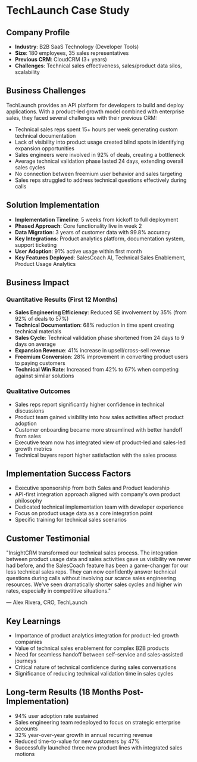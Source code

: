 # TechLaunch Case Study

## Company Profile
- **Industry**: B2B SaaS Technology (Developer Tools)
- **Size**: 180 employees, 35 sales representatives
- **Previous CRM**: CloudCRM (3+ years)
- **Challenges**: Technical sales effectiveness, sales/product data silos, scalability

## Business Challenges
TechLaunch provides an API platform for developers to build and deploy applications. With a product-led growth model combined with enterprise sales, they faced several challenges with their previous CRM:

- Technical sales reps spent 15+ hours per week generating custom technical documentation
- Lack of visibility into product usage created blind spots in identifying expansion opportunities
- Sales engineers were involved in 92% of deals, creating a bottleneck
- Average technical validation phase lasted 24 days, extending overall sales cycles
- No connection between freemium user behavior and sales targeting
- Sales reps struggled to address technical questions effectively during calls

## Solution Implementation
- **Implementation Timeline**: 5 weeks from kickoff to full deployment
- **Phased Approach**: Core functionality live in week 2
- **Data Migration**: 3 years of customer data with 99.8% accuracy
- **Key Integrations**: Product analytics platform, documentation system, support ticketing
- **User Adoption**: 91% active usage within first month
- **Key Features Deployed**: SalesCoach AI, Technical Sales Enablement, Product Usage Analytics

## Business Impact

### Quantitative Results (First 12 Months)
- **Sales Engineering Efficiency**: Reduced SE involvement by 35% (from 92% of deals to 57%)
- **Technical Documentation**: 68% reduction in time spent creating technical materials
- **Sales Cycle**: Technical validation phase shortened from 24 days to 9 days on average
- **Expansion Revenue**: 41% increase in upsell/cross-sell revenue
- **Freemium Conversion**: 28% improvement in converting product users to paying customers
- **Technical Win Rate**: Increased from 42% to 67% when competing against similar solutions

### Qualitative Outcomes
- Sales reps report significantly higher confidence in technical discussions
- Product team gained visibility into how sales activities affect product adoption
- Customer onboarding became more streamlined with better handoff from sales
- Executive team now has integrated view of product-led and sales-led growth metrics
- Technical buyers report higher satisfaction with the sales process

## Implementation Success Factors
- Executive sponsorship from both Sales and Product leadership
- API-first integration approach aligned with company's own product philosophy
- Dedicated technical implementation team with developer experience
- Focus on product usage data as a core integration point
- Specific training for technical sales scenarios

## Customer Testimonial
"InsightCRM transformed our technical sales process. The integration between product usage data and sales activities gave us visibility we never had before, and the SalesCoach feature has been a game-changer for our less technical sales reps. They can now confidently answer technical questions during calls without involving our scarce sales engineering resources. We've seen dramatically shorter sales cycles and higher win rates, especially in competitive situations."

— Alex Rivera, CRO, TechLaunch

## Key Learnings
- Importance of product analytics integration for product-led growth companies
- Value of technical sales enablement for complex B2B products
- Need for seamless handoff between self-service and sales-assisted journeys
- Critical nature of technical confidence during sales conversations
- Significance of reducing technical validation time in sales cycles

## Long-term Results (18 Months Post-Implementation)
- 94% user adoption rate sustained
- Sales engineering team redeployed to focus on strategic enterprise accounts
- 32% year-over-year growth in annual recurring revenue
- Reduced time-to-value for new customers by 47%
- Successfully launched three new product lines with integrated sales motions
